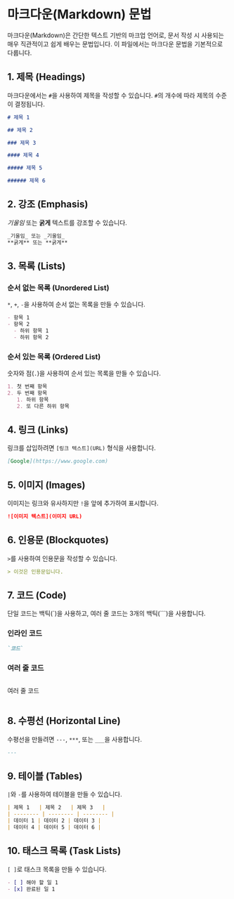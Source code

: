 # 마크다운(Markdown) 문법

마크다운(Markdown)은 간단한 텍스트 기반의 마크업 언어로, 문서 작성 시 사용되는 매우 직관적이고 쉽게 배우는 문법입니다. 이 파일에서는 마크다운 문법을 기본적으로 다룹니다.

## 1. 제목 (Headings)

마크다운에서는 `#`을 사용하여 제목을 작성할 수 있습니다. `#`의 개수에 따라 제목의 수준이 결정됩니다.

```markdown
# 제목 1

## 제목 2

### 제목 3

#### 제목 4

##### 제목 5

###### 제목 6
```

## 2. 강조 (Emphasis)

_기울임_ 또는 **굵게** 텍스트를 강조할 수 있습니다.

```markdown
_기울임_ 또는 _기울임_
**굵게** 또는 **굵게**
```

## 3. 목록 (Lists)

### 순서 없는 목록 (Unordered List)

`*`, `+`, `-`을 사용하여 순서 없는 목록을 만들 수 있습니다.

```markdown
- 항목 1
- 항목 2
  - 하위 항목 1
  - 하위 항목 2
```

### 순서 있는 목록 (Ordered List)

숫자와 점(`.`)을 사용하여 순서 있는 목록을 만들 수 있습니다.

```markdown
1. 첫 번째 항목
2. 두 번째 항목
   1. 하위 항목
   2. 또 다른 하위 항목
```

## 4. 링크 (Links)

링크를 삽입하려면 `[링크 텍스트](URL)` 형식을 사용합니다.

```markdown
[Google](https://www.google.com)
```

## 5. 이미지 (Images)

이미지는 링크와 유사하지만 `!`을 앞에 추가하여 표시합니다.

```markdown
![이미지 텍스트](이미지 URL)
```

## 6. 인용문 (Blockquotes)

`>`를 사용하여 인용문을 작성할 수 있습니다.

```markdown
> 이것은 인용문입니다.
```

## 7. 코드 (Code)

단일 코드는 백틱(`)을 사용하고, 여러 줄 코드는 3개의 백틱(```)을 사용합니다.

### 인라인 코드

```markdown
`코드`
```

### 여러 줄 코드

```markdown

```

여러 줄 코드

```

```

## 8. 수평선 (Horizontal Line)

수평선을 만들려면 `---`, `***`, 또는 `___`을 사용합니다.

```markdown
---
```

## 9. 테이블 (Tables)

`|`와 `-`를 사용하여 테이블을 만들 수 있습니다.

```markdown
| 제목 1   | 제목 2   | 제목 3   |
| -------- | -------- | -------- |
| 데이터 1 | 데이터 2 | 데이터 3 |
| 데이터 4 | 데이터 5 | 데이터 6 |
```

## 10. 태스크 목록 (Task Lists)

`[ ]`로 태스크 목록을 만들 수 있습니다.

```markdown
- [ ] 해야 할 일 1
- [x] 완료된 일 1
```
